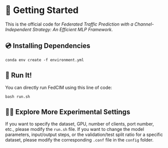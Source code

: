 # 🎉 Getting Started

This is the official code for *Federated Traffic Prediction with a Channel-Independent Strategy: An Efficient MLP Framework*.

## 💿 Installing Dependencies

```
conda env create -f environment.yml
```



## 🥳 Run It!

You can directly run FedCIM using this line of code:

```
bash run.sh
```

## 🧑‍💻 Explore More Experimental Settings

If you want to specify the dataset, GPU, number of clients, port number, etc., please modify the `run.sh` file.
 If you want to change the model parameters, input/output steps, or the validation/test split ratio for a specific dataset, please modify the corresponding `.conf` file in the `config` folder.